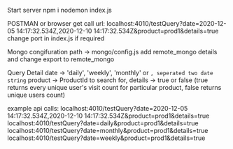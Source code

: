 Start server
    npm i
    nodemon index.js 

POSTMAN or browser get call url:
    localhost:4010/testQuery?date=2020-12-05 14:17:32.534Z,2020-12-10 14:17:32.534Z&product=prod1&details=true
    change port in index.js if required

Mongo congifuration
    path -> mongo/config.js
    add remote_mongo details and change export to remote_mongo

Query Detail
    date -> 'daily', 'weekly', 'monthly' or `, seperated two date string`
    product -> ProductId to search for,
    details -> true or false (true returns every unique user's visit count for particular product, false returns unique users count)

example api calls:
    localhost:4010/testQuery?date=2020-12-05 14:17:32.534Z,2020-12-10 14:17:32.534Z&product=prod1&details=true
    localhost:4010/testQuery?date=daily&product=prod1&details=true
    localhost:4010/testQuery?date=monthly&product=prod1&details=true
    localhost:4010/testQuery?date=weekly&product=prod1&details=true
